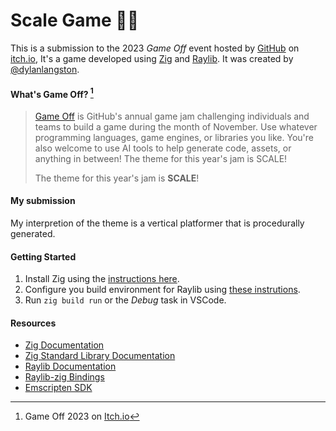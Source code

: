 [//]: https://github.com/adam-p/markdown-here/wiki/Markdown-Cheatsheet

# Scale Game 🧗‍♂️
This is a submission to the 2023 *Game Off* event hosted by [GitHub](https://github.com/) on [itch.io](https://itch.io/), It's a game developed using [Zig](https://ziglang.org/) and [Raylib](https://www.raylib.com/). It was created by [@dylanlangston](https://github.com/dylanlangston).

#### What's Game Off? [^1]

> [Game Off](https://itch.io/jam/game-off-2023) is GitHub's annual game jam challenging individuals and teams to build a game during the month of November. Use whatever programming languages, game engines, or libraries you like. You're also welcome to use AI tools to help generate code, assets, or anything in between! The theme for this year's jam is SCALE!
>
> The theme for this year's jam is **SCALE**!

#### My submission

My interpretion of the theme is a vertical platformer that is procedurally generated. 

#### Getting Started
1. Install Zig using the [instructions here](https://ziglang.org/learn/getting-started/#installing-zig).
2. Configure you build environment for Raylib using [these instrutions](https://github.com/raysan5/raylib/wiki#development-platforms).
3. Run `zig build run` or the _Debug_ task in VSCode.

#### Resources
- [Zig Documentation](https://ziglang.org/documentation/master/)
- [Zig Standard Library Documentation](https://ziglang.org/documentation/master/std/#A;std)
- [Raylib Documentation]()
- [Raylib-zig Bindings](https://github.com/ryupold/raylib.zig)
- [Emscripten SDK](https://github.com/emscripten-core/emsdk)

[^1]: Game Off 2023 on [Itch.io](https://itch.io/jam/game-off-2023)